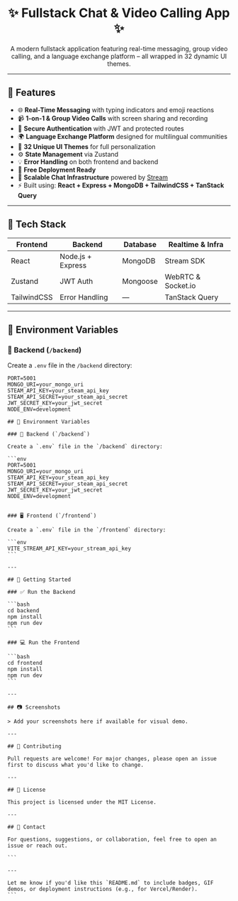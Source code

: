 <h1 align="center">✨ Fullstack Chat & Video Calling App ✨</h1>

<p align="center">
  A modern fullstack application featuring real-time messaging, group video calling, and a language exchange platform – all wrapped in 32 dynamic UI themes.
</p>

---

## 🚀 Features

- 🌐 **Real-Time Messaging** with typing indicators and emoji reactions
- 📹 **1-on-1 & Group Video Calls** with screen sharing and recording
- 🔐 **Secure Authentication** with JWT and protected routes
- 🌍 **Language Exchange Platform** designed for multilingual communities
- 🎨 **32 Unique UI Themes** for full personalization
- ⚙️ **State Management** via Zustand
- 💡 **Error Handling** on both frontend and backend
- 🚀 **Free Deployment Ready**
- 💬 **Scalable Chat Infrastructure** powered by [Stream](https://getstream.io)
- ⚡ Built using: **React + Express + MongoDB + TailwindCSS + TanStack Query**

---

## 🧠 Tech Stack

| Frontend    | Backend           | Database | Realtime & Infra   |
| ----------- | ----------------- | -------- | ------------------ |
| React       | Node.js + Express | MongoDB  | Stream SDK         |
| Zustand     | JWT Auth          | Mongoose | WebRTC & Socket.io |
| TailwindCSS | Error Handling    | —        | TanStack Query     |

---

## 🧪 Environment Variables

### 📂 Backend (`/backend`)

Create a `.env` file in the `/backend` directory:

````env
PORT=5001
MONGO_URI=your_mongo_uri
STEAM_API_KEY=your_steam_api_key
STEAM_API_SECRET=your_steam_api_secret
JWT_SECRET_KEY=your_jwt_secret
NODE_ENV=development

## 🧪 Environment Variables

### 📂 Backend (`/backend`)

Create a `.env` file in the `/backend` directory:

```env
PORT=5001
MONGO_URI=your_mongo_uri
STEAM_API_KEY=your_steam_api_key
STEAM_API_SECRET=your_steam_api_secret
JWT_SECRET_KEY=your_jwt_secret
NODE_ENV=development
````

````

### 🖥️ Frontend (`/frontend`)

Create a `.env` file in the `/frontend` directory:

```env
VITE_STREAM_API_KEY=your_stream_api_key
```

---

## 🔧 Getting Started

### ✅ Run the Backend

```bash
cd backend
npm install
npm run dev
```

### 💻 Run the Frontend

```bash
cd frontend
npm install
npm run dev
```

---

## 📷 Screenshots

> Add your screenshots here if available for visual demo.

---

## 🤝 Contributing

Pull requests are welcome! For major changes, please open an issue first to discuss what you'd like to change.

---

## 📄 License

This project is licensed under the MIT License.

---

## 💬 Contact

For questions, suggestions, or collaboration, feel free to open an issue or reach out.

```

---

Let me know if you'd like this `README.md` to include badges, GIF demos, or deployment instructions (e.g., for Vercel/Render).
```
````
